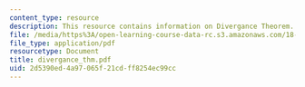 ```yaml
---
content_type: resource
description: This resource contains information on Divergance Theorem.
file: /media/https%3A/open-learning-course-data-rc.s3.amazonaws.com/18-02-multivariable-calculus-spring-2006/2d5390ed4a97065f21cdff8254ec99cc_divergance_thm.pdf
file_type: application/pdf
resourcetype: Document
title: divergance_thm.pdf
uid: 2d5390ed-4a97-065f-21cd-ff8254ec99cc
---
```

